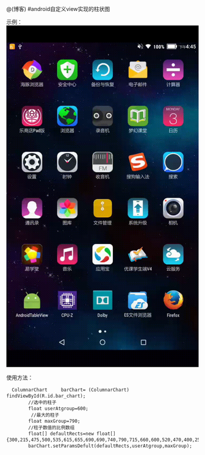 @(博客)
#android自定义view实现的柱状图

示例：
![enter image description here](https://github.com/curtis2/SiminTableView/blob/master/file/device-2017-04-24-164531.gif)

使用方法：

```
  ColumnarChart     barChart= (ColumnarChart) findViewById(R.id.bar_chart);
        //选中的柱子
        float userAtgroup=600;
         //最大的柱子
        float maxGroup=790;
        //柱子数值的比例数组
        float[] defaultRects=new float[]{300,215,475,500,535,615,655,690,690,740,790,715,660,600,520,470,400,255};
        barChart.setParamsDefult(defaultRects,userAtgroup,maxGroup);
```

 

